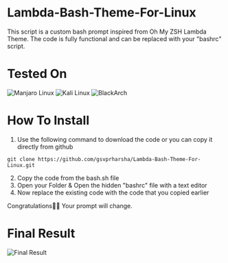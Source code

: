 # Lambda-Bash-Theme-For-Linux
This script is a custom bash prompt inspired from Oh My ZSH Lambda Theme. The code is fully functional and can be replaced with your "bashrc" script.

# Tested On

![Manjaro Linux](https://img.shields.io/badge/manjaro-35BF5C?style=for-the-badge&logo=manjaro&logoColor=white) ![Kali Linux](https://img.shields.io/badge/Kali_Linux-557C94?style=for-the-badge&logo=kali-linux&logoColor=white) ![BlackArch](https://img.shields.io/badge/Arch_Linux-1793D1?style=for-the-badge&logo=arch-linux&logoColor=white)

# How To Install
1. Use the following command to download the code or you can copy it directly from github

```
git clone https://github.com/gsvprharsha/Lambda-Bash-Theme-For-Linux.git
```

2. Copy the code from the bash.sh file
3. Open your Folder & Open the hidden "bashrc" file with a text editor
4. Now replace the existing code with the code that you copied earlier

Congratulations🥳🥳 Your prompt will change.

# Final Result

![Final Result](https://user-images.githubusercontent.com/63843351/142853112-43d01f81-b34f-4448-83b3-4c6c19107ba6.png)
